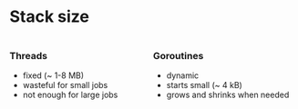 # Stack size

<div style="display: flex; justify-content: space-between">
  <div style="width: 600px">
    <h3>Threads</h3>
    <ul>
      <li>fixed (~ 1-8 MB)</li>
      <li>wasteful for small jobs</li>
      <li>not enough for large jobs</li>
    </ul>
  </div>

  <div style="width: 600px">
    <h3>Goroutines</h3>
    <ul>
      <li>dynamic</li>
      <li>starts small (~ 4 kB)</li>
      <li>grows and shrinks when needed</li>
    </ul>
  </div>
</div>
